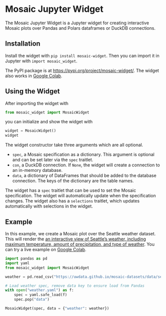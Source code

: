 # Mosaic Jupyter Widget

The Mosaic Jupyter Widget is a Jupyter widget for creating interactive Mosaic plots over Pandas and Polars dataframes or DuckDB connections.

## Installation

Install the widget with `pip install mosaic-widget`. Then you can import it in Jupyter with `import mosaic_widget`.

The PyPI package is at https://pypi.org/project/mosaic-widget/. The widget also works in [Google Colab](https://colab.research.google.com/drive/1Txy6L_of8_lJFImKEkhUCqZX70yKpYnv#scrollTo=leuzblN47K-T&line=1&uniqifier=1).

## Using the Widget

After importing the widget with

```python
from mosaic_widget import MosaicWidget
```

you can initialize and show the widget with

```python
widget = MosaicWidget()
widget
```

The widget constructor take three arguments which are all optional.

* `spec`, a Mosaic specification as a dictionary. This argument is optional and can be set later via the `spec` traitlet.
* `con`, a DuckDB connection. If `None`, the widget will create a connection to an in-memory database.
* `data`, a dictionary of DataFrames that should be added to the database connection. The keys of the dictionary are the table names.

The widget has a `spec` traitlet that can be used to set the Mosaic specification. The widget will automatically update when the specification changes. The widget also has a `selections` traitlet, which updates automatically with selections in the widget.

## Example

In this example, we create a Mosaic plot over the Seattle weather dataset. This will render the [an interactive view of Seattle’s weather, including maximum temperature, amount of precipitation, and type of weather](/examples/weather.html). You can try a live example on [Google Colab](https://colab.research.google.com/drive/1Txy6L_of8_lJFImKEkhUCqZX70yKpYnv#scrollTo=leuzblN47K-T&line=1&uniqifier=1).

```python
import pandas as pd
import yaml
from mosaic_widget import MosaicWidget

weather = pd.read_csv("https://uwdata.github.io/mosaic-datasets/data/seattle-weather.csv", parse_dates=['date'])

# Load weather spec, remove data key to ensure load from Pandas
with open("weather.yaml") as f:
    spec = yaml.safe_load(f)
    spec.pop("data")

MosaicWidget(spec, data = {"weather": weather})
```
